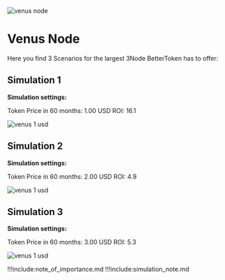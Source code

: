 ![venus node](venusnode.png)

# Venus Node
Here you find 3 Scenarios for the largest 3Node BetterToken has to offer:

## Simulation 1

**Simulation settings:**

Token Price in 60 months: 1.00 USD
ROI: 16.1

![venus 1 usd](venus-1usd.jpg)


## Simulation 2

**Simulation settings:**

Token Price in 60 months: 2.00 USD
ROI: 4.9

![venus 1 usd](venus-2usd.jpg)


## Simulation 3

**Simulation settings:**

Token Price in 60 months: 3.00 USD
ROI: 5.3

![venus 1 usd](venus-3usd.jpg)

!!!include:note_of_importance.md
!!!include:simulation_note.md